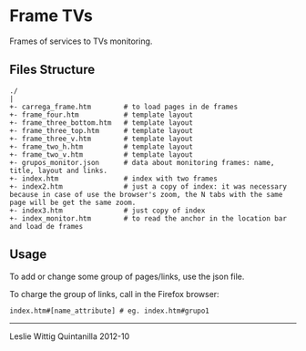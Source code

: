 # Frame TVs

Frames of services to TVs monitoring.

## Files Structure

    ./
    |
    +- carrega_frame.htm        # to load pages in de frames
    +- frame_four.htm           # template layout
    +- frame_three_bottom.htm   # template layout
    +- frame_three_top.htm      # template layout
    +- frame_three_v.htm        # template layout
    +- frame_two_h.htm          # template layout
    +- frame_two_v.htm          # template layout
    +- grupos_monitor.json      # data about monitoring frames: name, title, layout and links.
    +- index.htm                # index with two frames
    +- index2.htm               # just a copy of index: it was necessary because in case of use the browser's zoom, the N tabs with the same page will be get the same zoom.
    +- index3.htm               # just copy of index
    +- index_monitor.htm        # to read the anchor in the location bar and load de frames

## Usage

To add or change some group of pages/links, use the json file.

To charge the group of links, call in the Firefox browser:

    index.htm#[name_attribute] # eg. index.htm#grupo1

___
Leslie Wittig Quintanilla
2012-10


